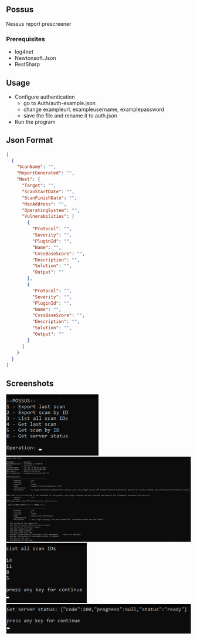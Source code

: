 ## Possus

Nessus report prescreener

### Prerequisites

* log4net
* Newtonsoft.Json
* RestSharp

## Usage
- Configure authentication
	- go to Auth/auth-example.json
	- change exampleurl, exampleusername, examplepassword
	- save the file and rename it to auth.json
-  Run the program

## Json Format
```json
[
  {
    "ScanName": "",
    "ReportGenerated": "",
    "Host": {
      "Target": "",
      "ScanStartDate": "",
      "ScanFinishDate": "",
      "MacAddress": "",
      "OperatingSystem": "",
      "Vulnerabilities": [
        {
          "Protocol": "",
          "Severity": "",
          "PluginId": "",
          "Name": "",
          "CvssBaseScore": "",
          "Description": "",
          "Solution": "",
          "Output": ""
        },
        {
          "Protocol": "",
          "Severity": "",
          "PluginId": "",
          "Name": "",
          "CvssBaseScore": "",
          "Description": "",
          "Solution": "",
          "Output": ""
        }
      ]
    }
  }
]
```

## Screenshots
![1](/img/1.png?raw=true)  
![2](/img/2.png?raw=true)  
![3](/img/3.png?raw=true)  
![4](/img/4.png?raw=true)
